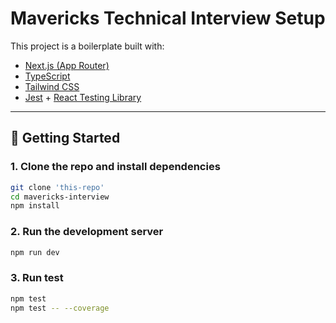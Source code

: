 # Mavericks Technical Interview Setup

This project is a boilerplate built with:

- [Next.js (App Router)](https://nextjs.org/docs/app)
- [TypeScript](https://www.typescriptlang.org/)
- [Tailwind CSS](https://tailwindcss.com/)
- [Jest](https://jestjs.io/) + [React Testing Library](https://testing-library.com/)

---

## 🚀 Getting Started

### 1. Clone the repo and install dependencies

```bash
git clone 'this-repo'
cd mavericks-interview
npm install
```

### 2. Run the development server

```bash
npm run dev
```

### 3. Run test

```bash
npm test
npm test -- --coverage
```
